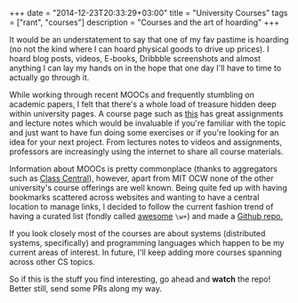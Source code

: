 +++
date = "2014-12-23T20:33:29+03:00"
title = "University Courses"
tags = ["rant", "courses"]
description = "Courses and the art of hoarding"
+++

It would be an understatement to say that one of my fav pastime is hoarding (no not the kind where I can hoard physical goods to drive up prices). I hoard blog posts, videos, E-books, Dribbble screenshots and almost anything I can lay my hands on in the hope that one day I'll have to time to actually go through it.

While working through recent MOOCs and frequently stumbling on academic papers, I felt that there's a whole load of treasure hidden deep within university pages. A course page such as [this](http://www.cs.princeton.edu/~dpw/courses/cos326-12/info.php) has great assignments and lecture notes which would be invaluable if you're familiar with the topic and just want to have fun doing some exercises or if you're looking for an idea for your next project. From lectures notes to videos and assignments, professors are increasingly using the internet to share all course materials. 

Information about MOOCs is pretty commonplace (thanks to aggregators such as [Class Central](https://www.class-central.com)), however, apart from MIT OCW none of the other university's course offerings are well known. Being quite fed up with having bookmarks scattered across websites and wanting to have a central location to manage links, I decided to follow the current fashion trend of having a curated list (fondly called [awesome](https://github.com/sindresorhus/awesome) `\w+`) and made a [Github repo.](https://github.com/prakhar1989/awesome-courses)

If you look closely most of the courses are about systems (distributed systems, specifically) and programming languages which happen to be my current areas of interest. In future, I'll keep adding more courses spanning across other CS topics.

So if this is the stuff you find interesting, go ahead and **watch** the repo! Better still, send some PRs along my way.


